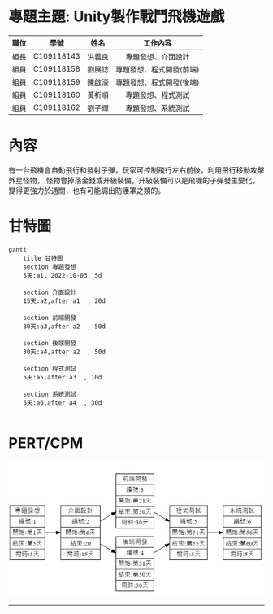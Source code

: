 # 專題主題: Unity製作戰鬥飛機遊戲

|  職位  | 學號  | 姓名  | 工作內容 |
| :--------:  | :---------:  | :---------: | :---------: |
| 組長 | C109118143 | 洪義良 | 專題發想、介面設計 | 
| 組員 | C109118158 | 劉展誌 | 專題發想、程式開發(前端) |
| 組員 | C109118159 | 陳啟濠 | 專題發想、程式開發(後端) |
| 組員 | C109118160 | 黃祈順 | 專題發想、程式測試 |
| 組員 | C109118162 | 劉子輝 | 專題發想、系統測試 |

# 內容
有一台飛機會自動飛行和發射子彈，玩家可控制飛行左右前後，利用飛行移動攻擊外星怪物，
怪物會掉落金錢或升級裝備，升級裝備可以是飛機的子彈發生變化，變得更強力於通關，也有可能調出防護罩之類的。

# 甘特圖
```mermaid
gantt
    title 甘特圖
    section 專題發想
    5天:a1, 2022-10-03, 5d
    
    section 介面設計
    15天:a2,after a1  , 20d
    
    section 前端開發
    30天:a3,after a2  , 50d
    
    section 後端開發
    30天:a4,after a2  , 50d 
    
    section 程式測試
    5天:a5,after a3  , 10d
    
    section 系統測試
    5天:a6,after a4  , 30d
    
```
# PERT/CPM
![PERT/CPM](小組作業1.jpg "PERT")
***
